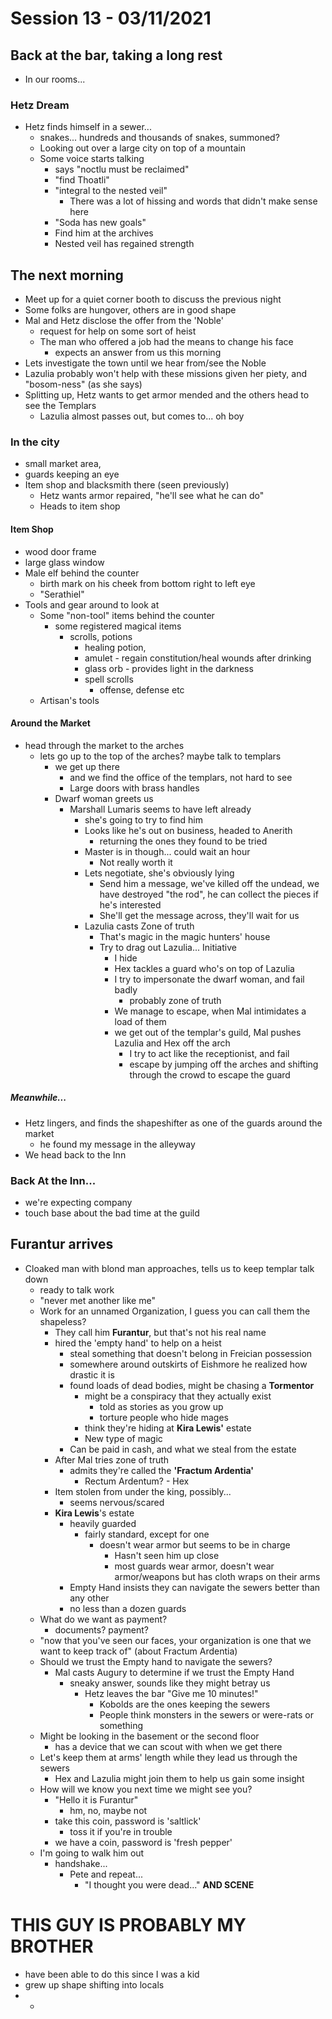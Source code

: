 # Session 13 - 03/11/2021

## Back at the bar, taking a long rest

- In our rooms...

### Hetz Dream

- Hetz finds himself in a sewer...
  - snakes... hundreds and thousands of snakes, summoned?
  - Looking out over a large city on top of a mountain
  - Some voice starts talking
    -  says "noctlu must be reclaimed"
    - "find Thoatli"
    - "integral to the nested veil"
      - There was a lot of hissing and words that didn't make sense here
    - "Soda has new goals"
    - Find him at the archives
    - Nested veil has regained strength

## The next morning

- Meet up for a quiet corner booth to discuss the previous night
- Some folks are hungover, others are in good shape
- Mal and Hetz disclose the offer from the 'Noble'
  - request for help on some sort of heist
  - The man who offered a job had the means to change his face
    - expects an answer from us this morning
- Lets investigate the town until we hear from/see the Noble
- Lazulia probably won't help with these missions given her piety, and "bosom-ness" (as she says)
- Splitting up, Hetz wants to get armor mended and the others head to see the Templars
  - Lazulia almost passes out, but comes to... oh boy

### In the city

- small market area, 
- guards keeping an eye
- Item shop and blacksmith there (seen previously)
  - Hetz wants armor repaired, "he'll see what he can do"
  - Heads to item shop
  
#### Item Shop

- wood door frame
- large glass window
- Male elf behind the counter
  - birth mark on his cheek from bottom right to left eye
  - "Serathiel"
- Tools and gear around to look at
  - Some "non-tool" items behind the counter
    - some registered magical items
      - scrolls, potions
        - healing potion,
        - amulet - regain constitution/heal wounds after drinking
        - glass orb - provides light in the darkness
        - spell scrolls
          - offense, defense etc
  - Artisan's tools
  
#### Around the Market

- head through the market to the arches
  - lets go up to the top of the arches? maybe talk to templars
    - we get up there
      - and we find the office of the templars, not hard to see
      - Large doors with brass handles
    - Dwarf woman greets us
      - Marshall Lumaris seems to have left already
        - she's going to try to find him
        - Looks like he's out on business, headed to Anerith
          - returning the ones they found to be tried
        - Master is in though... could wait an hour
          - Not really worth it
        - Lets negotiate, she's obviously lying
          - Send him a message, we've killed off the undead, we have destroyed "the rod", he can collect the pieces if he's interested
          - She'll get the message across, they'll wait for us
        - Lazulia casts Zone of truth
          - That's magic in the magic hunters' house
          - Try to drag out Lazulia... Initiative
            - I hide
            - Hex tackles a guard who's on top of Lazulia
            - I try to impersonate the dwarf woman, and fail badly
              - probably zone of truth
            - We manage to escape, when Mal intimidates a load of them
            - we get out of the templar's guild, Mal pushes Lazulia and Hex off the arch
              - I try to act like the receptionist, and fail
              - escape by jumping off the arches and shifting through the crowd to escape the guard

##### Meanwhile...

- Hetz lingers, and finds the shapeshifter as one of the guards around the market
  - he found my message in the alleyway
- We head back to the Inn

### Back At the Inn...

- we're expecting company
- touch base about the bad time at the guild

## Furantur arrives

- Cloaked man with blond man approaches, tells us to keep templar talk down
  - ready to talk work
  - "never met another like me"
  - Work for an unnamed Organization, I guess you can call them the shapeless?
    - They call him **Furantur**, but that's not his real name
    - hired the 'empty hand' to help on a heist
      - steal something that doesn't belong in Freician possession
      - somewhere around outskirts of Eishmore he realized how drastic it is
      - found loads of dead bodies, might be chasing a **Tormentor**
        - might be a conspiracy that they actually exist
          - told as stories as you grow up
          - torture people who hide mages
        - think they're hiding at **Kira Lewis'** estate
        - New type of magic
      - Can be paid in cash, and what we steal from the estate
    - After Mal tries zone of truth
      - admits they're called the **'Fractum Ardentia'**
        - Rectum Ardentum? - Hex
    - Item stolen from under the king, possibly...
      - seems nervous/scared
    - **Kira Lewis**'s estate
      - heavily guarded
        - fairly standard, except for one
          - doesn't wear armor but seems to be in charge
            - Hasn't seen him up close
            - most guards wear armor, doesn't wear armor/weapons but has cloth wraps on their arms
      - Empty Hand insists they can navigate the sewers better than any other
      - no less than a dozen guards
  - What do we want as payment?
    - documents? payment? 
  - "now that you've seen our faces, your organization is one that we want to keep track of" (about Fractum Ardentia)
  - Should we trust the Empty hand to navigate the sewers?
    - Mal casts Augury to determine if we trust the Empty Hand
      - sneaky answer, sounds like they might betray us
        - Hetz leaves the bar "Give me 10 minutes!"
          - Kobolds are the ones keeping the sewers
          - People think monsters in the sewers or were-rats or something
  - Might be looking in the basement or the second floor
    - has a device that we can scout with when we get there
  - Let's keep them at arms' length while they lead us through the sewers
    - Hex and Lazulia might join them to help us gain some insight
  - How will we know you next time we might see you? 
    - "Hello it is Furantur"
      - hm, no, maybe not
    - take this coin, password is 'saltlick'
      - toss it if you're in trouble
    - we have a coin, password is 'fresh pepper'
  - I'm going to walk him out
    - handshake... 
      - Pete and repeat...
        - "I thought you were dead..."
**AND SCENE** 


# **THIS GUY IS PROBABLY MY BROTHER**
- have been able to do this since I was a kid
- grew up shape shifting into locals
- 
  - 